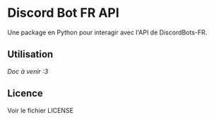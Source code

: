 # Discord Bot FR API
Une package en Python pour interagir avec l'API de DiscordBots-FR.

## Utilisation
*Doc à venir :3*

## Licence
Voir le fichier LICENSE